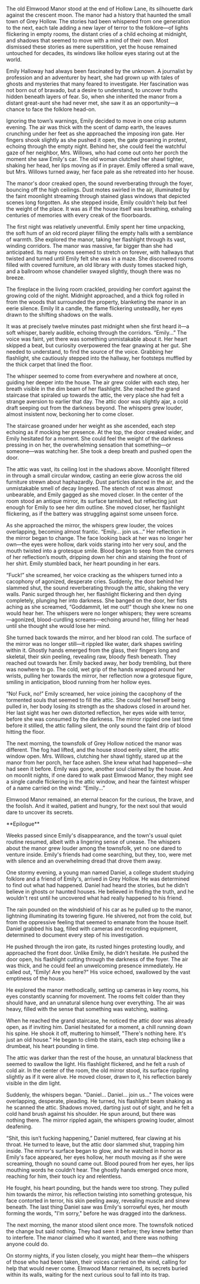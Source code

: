 The old Elmwood Manor stood at the end of Hollow Lane, its silhouette dark against the crescent moon. The manor had a history that haunted the small town of Grey Hollow. The stories had been whispered from one generation to the next, each tale adding a new layer of terror to the folklore—of lights flickering in empty rooms, the distant cries of a child echoing at midnight, and shadows that seemed to move with a mind of their own. Most dismissed these stories as mere superstition, yet the house remained untouched for decades, its windows like hollow eyes staring out at the world.

Emily Halloway had always been fascinated by the unknown. A journalist by profession and an adventurer by heart, she had grown up with tales of ghosts and mysteries that many feared to investigate. Her fascination was not born out of bravado, but a desire to understand, to uncover truths hidden beneath layers of fear. So, when she inherited the manor from a distant great-aunt she had never met, she saw it as an opportunity—a chance to face the folklore head-on.

Ignoring the town’s warnings, Emily decided to move in one crisp autumn evening. The air was thick with the scent of damp earth, the leaves crunching under her feet as she approached the imposing iron gate. Her fingers shook slightly as she pushed it open, the gate groaning in protest, echoing through the empty night. Behind her, she could feel the watchful gaze of her neighbor, Mrs. Willows, who had come out onto her porch the moment she saw Emily's car. The old woman clutched her shawl tighter, shaking her head, her lips moving as if in prayer. Emily offered a small wave, but Mrs. Willows turned away, her face pale as she retreated into her house.

The manor's door creaked open, the sound reverberating through the foyer, bouncing off the high ceilings. Dust motes swirled in the air, illuminated by the faint moonlight streaming through stained glass windows that depicted scenes long forgotten. As she stepped inside, Emily couldn’t help but feel the weight of the place. It was as if the house itself was breathing, exhaling centuries of memories with every creak of the floorboards.

The first night was relatively uneventful. Emily spent her time unpacking, the soft hum of an old record player filling the empty halls with a semblance of warmth. She explored the manor, taking her flashlight through its vast, winding corridors. The manor was massive, far bigger than she had anticipated. Its many rooms seemed to stretch on forever, with hallways that twisted and turned until Emily felt she was in a maze. She discovered rooms filled with covered furniture, an old library with dusty tomes stacked high, and a ballroom whose chandelier swayed slightly, though there was no breeze.

The fireplace in the living room crackled, providing her comfort against the growing cold of the night. Midnight approached, and a thick fog rolled in from the woods that surrounded the property, blanketing the manor in an eerie silence. Emily lit a candle, the flame flickering unsteadily, her eyes drawn to the shifting shadows on the walls.

It was at precisely twelve minutes past midnight when she first heard it—a soft whisper, barely audible, echoing through the corridors. “Emily...” The voice was faint, yet there was something unmistakable about it. Her heart skipped a beat, but curiosity overpowered the fear gnawing at her gut. She needed to understand, to find the source of the voice. Grabbing her flashlight, she cautiously stepped into the hallway, her footsteps muffled by the thick carpet that lined the floor.

The whisper seemed to come from everywhere and nowhere at once, guiding her deeper into the house. The air grew colder with each step, her breath visible in the dim beam of her flashlight. She reached the grand staircase that spiraled up towards the attic, the very place she had felt a strange aversion to earlier that day. The attic door was slightly ajar, a cold draft seeping out from the darkness beyond. The whispers grew louder, almost insistent now, beckoning her to come closer.

The staircase groaned under her weight as she ascended, each step echoing as if mocking her presence. At the top, the door creaked wider, and Emily hesitated for a moment. She could feel the weight of the darkness pressing in on her, the overwhelming sensation that something—or someone—was watching her. She took a deep breath and pushed open the door.

The attic was vast, its ceiling lost in the shadows above. Moonlight filtered in through a small circular window, casting an eerie glow across the old furniture strewn about haphazardly. Dust particles danced in the air, and the unmistakable smell of decay lingered. The stench of rot was almost unbearable, and Emily gagged as she moved closer. In the center of the room stood an antique mirror, its surface tarnished, but reflecting just enough for Emily to see her dim outline. She moved closer, her flashlight flickering, as if the battery was struggling against some unseen force.

As she approached the mirror, the whispers grew louder, the voices overlapping, becoming almost frantic. “Emily... join us...” Her reflection in the mirror began to change. The face looking back at her was no longer her own—the eyes were hollow, dark voids staring into her very soul, and the mouth twisted into a grotesque smile. Blood began to seep from the corners of her reflection’s mouth, dripping down her chin and staining the front of her shirt. Emily stumbled back, her heart pounding in her ears.

“Fuck!” she screamed, her voice cracking as the whispers turned into a cacophony of agonized, desperate cries. Suddenly, the door behind her slammed shut, the sound reverberating through the attic, shaking the very walls. Panic surged through her, her flashlight flickering and then dying completely, plunging her into darkness. She banged on the door, her fists aching as she screamed, “Goddammit, let me out!” though she knew no one would hear her. The whispers were no longer whispers; they were screams—agonized, blood-curdling screams—echoing around her, filling her head until she thought she would lose her mind.

She turned back towards the mirror, and her blood ran cold. The surface of the mirror was no longer still—it rippled like water, dark shapes swirling within it. Ghostly hands emerged from the glass, their fingers long and skeletal, their skin peeling, revealing raw, bloody flesh beneath. They reached out towards her. Emily backed away, her body trembling, but there was nowhere to go. The cold, wet grip of the hands wrapped around her wrists, pulling her towards the mirror, her reflection now a grotesque figure, smiling in anticipation, blood running from her hollow eyes.

“No! Fuck, no!” Emily screamed, her voice joining the cacophony of the tormented souls that seemed to fill the attic. She could feel herself being pulled in, her body losing its strength as the shadows closed in around her. Her last sight was her own distorted reflection, her eyes wide with terror, before she was consumed by the darkness. The mirror rippled one last time before it stilled, the attic falling silent, the only sound the faint drip of blood hitting the floor.

The next morning, the townsfolk of Grey Hollow noticed the manor was different. The fog had lifted, and the house stood eerily silent, the attic window open. Mrs. Willows, clutching her shawl tightly, stared up at the manor from her porch, her face ashen. She knew what had happened—she had seen it before. Emily was gone, another soul claimed by the house. And on moonlit nights, if one dared to walk past Elmwood Manor, they might see a single candle flickering in the attic window, and hear the faintest whisper of a name carried on the wind: “Emily...”

Elmwood Manor remained, an eternal beacon for the curious, the brave, and the foolish. And it waited, patient and hungry, for the next soul that would dare to uncover its secrets.

\*\*Epilogue\*\*

Weeks passed since Emily's disappearance, and the town's usual quiet routine resumed, albeit with a lingering sense of unease. The whispers about the manor grew louder among the townsfolk, yet no one dared to venture inside. Emily's friends had come searching, but they, too, were met with silence and an overwhelming dread that drove them away.

One stormy evening, a young man named Daniel, a college student studying folklore and a friend of Emily's, arrived in Grey Hollow. He was determined to find out what had happened. Daniel had heard the stories, but he didn't believe in ghosts or haunted houses. He believed in finding the truth, and he wouldn't rest until he uncovered what had really happened to his friend.

The rain pounded on the windshield of his car as he pulled up to the manor, lightning illuminating its towering figure. He shivered, not from the cold, but from the oppressive feeling that seemed to emanate from the house itself. Daniel grabbed his bag, filled with cameras and recording equipment, determined to document every step of his investigation.

He pushed through the iron gate, its rusted hinges protesting loudly, and approached the front door. Unlike Emily, he didn't hesitate. He pushed the door open, his flashlight cutting through the darkness of the foyer. The air was thick, and he could feel an unwelcoming presence immediately. He called out, "Emily! Are you here?" His voice echoed, swallowed by the vast emptiness of the house.

He explored the manor methodically, setting up cameras in key rooms, his eyes constantly scanning for movement. The rooms felt colder than they should have, and an unnatural silence hung over everything. The air was heavy, filled with the sense that something was watching, waiting.

When he reached the grand staircase, he noticed the attic door was already open, as if inviting him. Daniel hesitated for a moment, a chill running down his spine. He shook it off, muttering to himself, "There's nothing here. It's just an old house." He began to climb the stairs, each step echoing like a drumbeat, his heart pounding in time.

The attic was darker than the rest of the house, an unnatural blackness that seemed to swallow the light. His flashlight flickered, and he felt a rush of cold air. In the center of the room, the old mirror stood, its surface rippling slightly as if it were alive. He moved closer, drawn to it, his reflection barely visible in the dim light.

Suddenly, the whispers began. "Daniel... Daniel... join us..." The voices were overlapping, desperate, pleading. He turned, his flashlight beam shaking as he scanned the attic. Shadows moved, darting just out of sight, and he felt a cold hand brush against his shoulder. He spun around, but there was nothing there. The mirror rippled again, the whispers growing louder, almost deafening.

“Shit, this isn’t fucking happening,” Daniel muttered, fear clawing at his throat. He turned to leave, but the attic door slammed shut, trapping him inside. The mirror's surface began to glow, and he watched in horror as Emily's face appeared, her eyes hollow, her mouth moving as if she were screaming, though no sound came out. Blood poured from her eyes, her lips mouthing words he couldn’t hear. The ghostly hands emerged once more, reaching for him, their touch icy and relentless.

He fought, his heart pounding, but the hands were too strong. They pulled him towards the mirror, his reflection twisting into something grotesque, his face contorted in terror, his skin peeling away, revealing muscle and sinew beneath. The last thing Daniel saw was Emily's sorrowful eyes, her mouth forming the words, "I'm sorry," before he was dragged into the darkness.

The next morning, the manor stood silent once more. The townsfolk noticed the change but said nothing. They had seen it before; they knew better than to interfere. The manor claimed who it wanted, and there was nothing anyone could do.

On stormy nights, if you listen closely, you might hear them—the whispers of those who had been taken, their voices carried on the wind, calling for help that would never come. Elmwood Manor remained, its secrets buried within its walls, waiting for the next curious soul to fall into its trap.